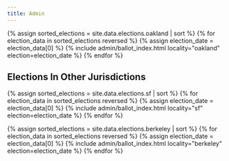 ```yaml
---
title: Admin
---
```


{% assign sorted_elections = site.data.elections.oakland | sort %}
{% for election_data in sorted_elections reversed %}
  {% assign election_date = election_data[0] %}
  {% include admin/ballot_index.html locality="oakland" election=election_date %}
{% endfor %}

<h2>Elections In Other Jurisdictions</h2>
{% assign sorted_elections = site.data.elections.sf | sort %}
{% for election_data in sorted_elections reversed %}
  {% assign election_date = election_data[0] %}
  {% include admin/ballot_index.html locality="sf" election=election_date %}
{% endfor %}

{% assign sorted_elections = site.data.elections.berkeley | sort %}
{% for election_data in sorted_elections reversed %}
  {% assign election_date = election_data[0] %}
  {% include admin/ballot_index.html locality="berkeley" election=election_date %}
{% endfor %}
